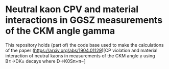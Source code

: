 # Neutral kaon CPV and material interactions in GGSZ measurements of the CKM angle gamma
This repository holds (part of) the code base used to make the calculations of the paper (https://arxiv.org/abs/1904.01129)[CP violation and material interaction of neutral kaons in measurements of the CKM angle γ using B±→DK± decays where D→K0Sπ+π−]

